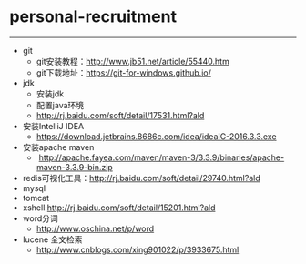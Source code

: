 # personal-recruitment
--------------
+ git
	+ git安装教程：http://www.jb51.net/article/55440.htm 
	+ git下载地址：https://git-for-windows.github.io/
+ jdk
	- 安装jdk
	- 配置java环境
	- http://rj.baidu.com/soft/detail/17531.html?ald
+ 安装IntelliJ IDEA
	- https://download.jetbrains.8686c.com/idea/ideaIC-2016.3.3.exe
+ 安装apache maven
	-  http://apache.fayea.com/maven/maven-3/3.3.9/binaries/apache-maven-3.3.9-bin.zip 
+ redis可视化工具：http://rj.baidu.com/soft/detail/29740.html?ald 
+ mysql 
+ tomcat 
+ xshell:http://rj.baidu.com/soft/detail/15201.html?ald
+ word分词
	- http://www.oschina.net/p/word
+ lucene 全文检索
	- http://www.cnblogs.com/xing901022/p/3933675.html 
